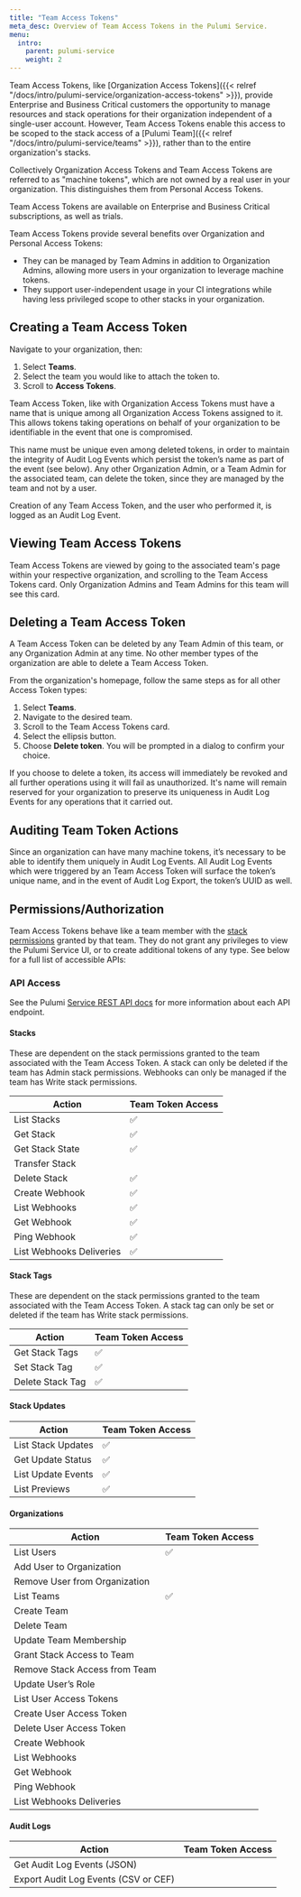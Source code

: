 ```yaml
---
title: "Team Access Tokens"
meta_desc: Overview of Team Access Tokens in the Pulumi Service.
menu:
  intro:
    parent: pulumi-service
    weight: 2
---
```


Team Access Tokens, like [Organization Access Tokens]({{< relref "/docs/intro/pulumi-service/organization-access-tokens" >}}), provide Enterprise and Business Critical customers the opportunity to manage resources and stack operations for their organization independent of a single-user account. However, Team Access Tokens enable this access to be scoped to the stack access of a [Pulumi Team]({{< relref "/docs/intro/pulumi-service/teams" >}}), rather than to the entire organization's stacks.

Collectively Organization Access Tokens and Team Access Tokens are referred to as "machine tokens", which are not owned by a real user in your organization. This distinguishes them from Personal Access Tokens.

Team Access Tokens are available on Enterprise and Business Critical subscriptions, as well as trials.

Team Access Tokens provide several benefits over Organization and Personal Access Tokens:

* They can be managed by Team Admins in addition to Organization Admins, allowing more users in your organization to leverage machine tokens.
* They support user-independent usage in your CI integrations while having less privileged scope to other stacks in your organization.

## Creating a Team Access Token

Navigate to your organization, then:

1. Select **Teams**.
1. Select the team you would like to attach the token to.
1. Scroll to **Access Tokens**.

Team Access Token, like with Organization Access Tokens must have a name that is unique among all Organization Access Tokens assigned to it. This allows tokens taking operations on behalf of your organization to be identifiable in the event that one is compromised.

This name must be unique even among deleted tokens, in order to maintain the integrity of Audit Log Events which persist the token’s name as part of the event (see below). Any other Organization Admin, or a Team Admin for the associated team, can delete the token, since they are managed by the team and not by a user.

Creation of any Team Access Token, and the user who performed it, is logged as an Audit Log Event.

## Viewing Team Access Tokens

Team Access Tokens are viewed by going to the associated team's page within your respective organization, and scrolling to the Team Access Tokens card. Only Organization Admins and Team Admins for this team will see this card.

## Deleting a Team Access Token

A Team Access Token can be deleted by any Team Admin of this team, or any Organization Admin at any time. No other member types of the organization are able to delete a Team Access Token.

From the organization's homepage, follow the same steps as for all other Access Token types:

1. Select **Teams**.
1. Navigate to the desired team.
1. Scroll to the Team Access Tokens card.
1. Select the ellipsis button.
1. Choose **Delete token**. You will be prompted in a dialog to confirm your choice.

If you choose to delete a token, its access will immediately be revoked and all further operations using it will fail as unauthorized. It's name will remain reserved for your organization to preserve its uniqueness in Audit Log Events for any operations that it carried out.

## Auditing Team Token Actions

Since an organization can have many machine tokens, it’s necessary to be able to identify them uniquely in Audit Log Events. All Audit Log Events which were triggered by an Team Access Token will surface the token’s unique name, and in the event of Audit Log Export, the token’s UUID as well.

## Permissions/Authorization

Team Access Tokens behave like a team member with the [stack permissions](https://www.pulumi.com/docs/intro/pulumi-service/projects-and-stacks/#stack-permissions) granted by that team. They do not grant any privileges to view the Pulumi Service UI, or to create additional tokens of any type. See below for a full list of accessible APIs:

### API Access

See the Pulumi [Service REST API docs](https://www.pulumi.com/docs/reference/service-rest-api/) for more information about each API endpoint.

#### Stacks

These are dependent on the stack permissions granted to the team associated with the Team Access Token. A stack can only be deleted if the team has Admin stack permissions. Webhooks can only be managed if the team has Write stack permissions.

| Action | Team Token Access |
|--------|------|
| List Stacks | ✅ |
| Get Stack | ✅ |
| Get Stack State | ✅ |
| Transfer Stack |  |
| Delete Stack | ✅ |
| Create Webhook | ✅ |
| List Webhooks | ✅ |
| Get Webhook | ✅ |
| Ping Webhook | ✅ |
| List Webhooks Deliveries | ✅ |

#### Stack Tags

These are dependent on the stack permissions granted to the team associated with the Team Access Token. A stack tag can only be set or deleted if the team has Write stack permissions.

| Action | Team Token Access |
|--------|------|
| Get Stack Tags | ✅ |
| Set Stack Tag | ✅ |
| Delete Stack Tag | ✅ |

#### Stack Updates

| Action | Team Token Access |
|--------|------|
| List Stack Updates | ✅ |
| Get Update Status | ✅ |
| List Update Events | ✅ |
| List Previews | ✅ |

#### Organizations

| Action | Team Token Access |
|--------|------|
| List Users | ✅ |
| Add User to Organization |  |
| Remove User from Organization |  |
| List Teams | ✅ | |
| Create Team |  |
| Delete Team |  |
| Update Team Membership |  |
| Grant Stack Access to Team |  |
| Remove Stack Access from Team |  |
| Update User’s Role |  |
| List User Access Tokens |  |
| Create User Access Token |  |
| Delete User Access Token |  |
| Create Webhook |  |
| List Webhooks |  |
| Get Webhook |  |
| Ping Webhook |  |
| List Webhooks Deliveries |  |

#### Audit Logs

| Action | Team Token Access |
|--------|------|
| Get Audit Log Events (JSON) |  |
| Export Audit Log Events (CSV or CEF) |  |
